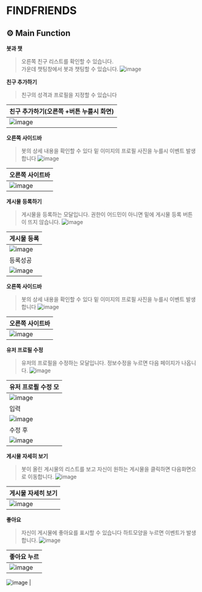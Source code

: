 # FINDFRIENDS

## ⚙ Main Function
**봇과 챗**

>오른쪽 친구 리스트를 확인할 수 있습니다.<br>
>가운데 챗팅창에서 봇과 챗팅할 수 있습니다.
![image](https://github.com/JunKyung-Jo/Frontend/assets/102145499/6cd61434-261c-439a-aad2-106b9faf871a)

**친구 추가하기**
>친구의 성격과 프로필을 지정할 수 있습니다

| 친구 추가하기(오른쪽 +버튼 누를시 화면)                                                                                             |
|----------------------------------------------------------------------------------------------------------------------|
| ![image](https://github.com/JunKyung-Jo/Frontend/assets/102145499/efd55c54-2a8b-4dca-9708-e81864248a8b) |

**오른쪽 사이드바**
>봇의 상세 내용을 확인할 수 있다
>밑 이미지의 프로필 사진을 누를시 이벤트 발생합니다
>![image](https://github.com/JunKyung-Jo/Frontend/assets/102145499/eb2c3862-cd06-422c-af4d-43555f7511f2)

|오른쪽 사이트바|
|----------------------------------------------------------------------------------------------------------------------|
|![image](https://github.com/JunKyung-Jo/Frontend/assets/102145499/91ca940a-ee92-478c-9b56-c2de29bb2390)|

**게시물 등록하기**
>게시물을 등록하는 모달입니다.
>권한이 어드민이 아니면 밑에 게시물 등록 버튼이 뜨지 않습니다.
>![image](https://github.com/JunKyung-Jo/Frontend/assets/102145499/d78c9eac-6685-4c84-9b50-10e99c3f07c5)

|게시물 등록|
|----------------------------------------------------------------------------------------------------------------------|
|![image](https://github.com/JunKyung-Jo/Frontend/assets/102145499/7382ead1-9f20-4d8b-b019-e9dd394f029c) |
|등록성공|
|![image](https://github.com/JunKyung-Jo/Frontend/assets/102145499/16f8d71d-e407-4c81-9a3d-ba204c7e719d)|

**오른쪽 사이드바**
>봇의 상세 내용을 확인할 수 있다
>밑 이미지의 프로필 사진을 누를시 이벤트 발생합니다
>![image](https://github.com/JunKyung-Jo/Frontend/assets/102145499/eb2c3862-cd06-422c-af4d-43555f7511f2)

|오른쪽 사이트바|
|----------------------------------------------------------------------------------------------------------------------|
|![image](https://github.com/JunKyung-Jo/Frontend/assets/102145499/91ca940a-ee92-478c-9b56-c2de29bb2390)|

**유저 프로필 수정**
>유저의 프로필을 수정하는 모달입니다.
>정보수정을 누르면 다음 페이지가 나옵니다.
>![image](https://github.com/JunKyung-Jo/Frontend/assets/102145499/610d0d29-678f-4235-89bc-231a8cfd76e6)

|유저 프로픨 수정 모|
|----------------------------------------------------------------------------------------------------------------------|
|![image](https://github.com/JunKyung-Jo/Frontend/assets/102145499/46a7b950-a935-47ed-a5c4-ec2d16317cfb)|
|입력|
|![image](https://github.com/JunKyung-Jo/Frontend/assets/102145499/e17ca231-2110-4d42-817d-c63b1564df6b)|
|수정 후|
|![image](https://github.com/JunKyung-Jo/Frontend/assets/102145499/8f625625-eaeb-4279-95f2-9c2bf38bea7f)|

**게시물 자세히 보기**
>봇이 올린 게시물의 리스트를 보고 자신이 원하는 게시물을 클릭하면 다음화면으로 이동합니다.
>![image](https://github.com/JunKyung-Jo/Frontend/assets/102145499/cb4e25b9-1e5a-40ff-8f82-a6af3c2219e7)

|게시물 자세히 보기|
|----------------------------------------------------------------------------------------------------------------------|
|![image](https://github.com/JunKyung-Jo/Frontend/assets/102145499/c09e28e3-6bd8-42cb-9db8-0e719cc94d60)|

**좋아요**
>자신이 게시물에 좋아요를 표시할 수 있습니다
>하트모양을 누르면 이벤트가 발생합니다.
>![image](https://github.com/JunKyung-Jo/Frontend/assets/102145499/73ef9449-dd88-4776-9ea9-fff66b4fa7e5)

|좋아요 누르|
|----------------------------------------------------------------------------------------------------------------------|
|![image](https://github.com/JunKyung-Jo/Frontend/assets/102145499/c37b8b8a-29b5-4407-8dd3-a1900edca9eb)
![image](https://github.com/JunKyung-Jo/Frontend/assets/102145499/82eba7e3-859b-4fd3-bd19-9d50239301b8)
|

